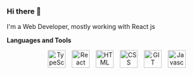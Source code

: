 ### Hi there 👋

I'm a Web Developer, mostly working with React js

**Languages and Tools**

<p align="center">
  <img align="center" alt="TypeScript" width="40px" style="padding-right:10px;" src="https://cdn.jsdelivr.net/gh/devicons/devicon/icons/typescript/typescript-plain.svg" />
  <img align="center" alt="React" width="40px" style="padding-right:10px;" src="https://cdn.jsdelivr.net/gh/devicons/devicon/icons/react/react-original.svg" />
  <img align="center" alt="HTML" width="40px" style="padding-right:10px;" src="https://cdn.jsdelivr.net/gh/devicons/devicon/icons/html5/html5-plain.svg" />
  <img align="center" alt="CSS" width="40px" style="padding-right:10px;" src="https://cdn.jsdelivr.net/gh/devicons/devicon/icons/css3/css3-plain.svg" />
  <img align="center" alt="GIT" width="40px" style="padding-right:10px;" src="https://cdn.jsdelivr.net/gh/devicons/devicon/icons/git/git-original.svg" />
  <img align="center" alt="Javascript" width="40px" style="padding-right:10px;" src="https://cdn.jsdelivr.net/gh/devicons/devicon/icons/javascript/javascript-plain.svg" />
  <br />
  <br />
</p>

<!-- <p align="center">
  <a href="https://www.codewars.com/users/likezninjaz" target="_blank">
    <img alt="Dark Badge (large)" class="hidden dark:block" src="https://www.codewars.com/users/MakaevaElena/badges/small">
  </a>
</p> -->

